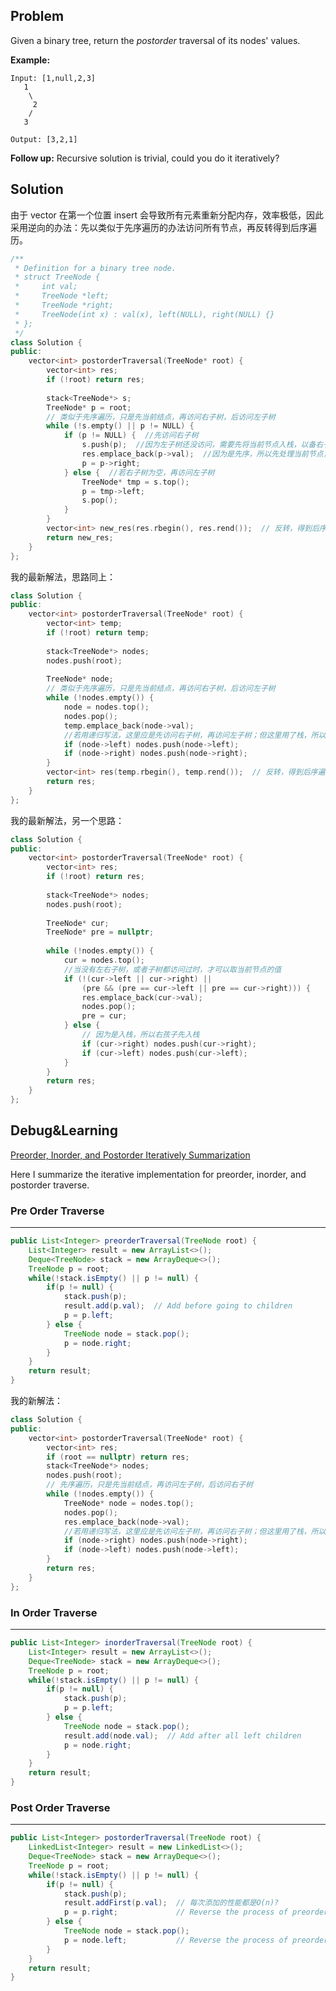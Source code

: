 ## Problem

Given a binary tree, return the *postorder* traversal of its nodes' values.

**Example:**

```
Input: [1,null,2,3]
   1
    \
     2
    /
   3

Output: [3,2,1]
```

**Follow up:** Recursive solution is trivial, could you do it iteratively?



## Solution

由于 vector 在第一个位置 insert 会导致所有元素重新分配内存，效率极低，因此采用逆向的办法：先以类似于先序遍历的办法访问所有节点，再反转得到后序遍历。

```cpp
/**
 * Definition for a binary tree node.
 * struct TreeNode {
 *     int val;
 *     TreeNode *left;
 *     TreeNode *right;
 *     TreeNode(int x) : val(x), left(NULL), right(NULL) {}
 * };
 */
class Solution {
public:
    vector<int> postorderTraversal(TreeNode* root) {
        vector<int> res;
        if (!root) return res;
        
        stack<TreeNode*> s;
        TreeNode* p = root;
        // 类似于先序遍历，只是先当前结点，再访问右子树，后访问左子树
        while (!s.empty() || p != NULL) {
            if (p != NULL) {  //先访问右子树
                s.push(p);  //因为左子树还没访问，需要先将当前节点入栈，以备右子树为空时访问左子树
                res.emplace_back(p->val);  //因为是先序，所以先处理当前节点，再去访问右孩子
                p = p->right;
            } else {  //若右子树为空，再访问左子树
                TreeNode* tmp = s.top();
                p = tmp->left;
                s.pop();
            }
        }
        vector<int> new_res(res.rbegin(), res.rend());  // 反转，得到后序遍历
        return new_res;
    }
};
```

我的最新解法，思路同上：

```cpp
class Solution {
public:
    vector<int> postorderTraversal(TreeNode* root) {
        vector<int> temp;
        if (!root) return temp;
        
        stack<TreeNode*> nodes;
        nodes.push(root);
        
        TreeNode* node;
        // 类似于先序遍历，只是先当前结点，再访问右子树，后访问左子树
        while (!nodes.empty()) {
            node = nodes.top();
            nodes.pop();
            temp.emplace_back(node->val);
            //若用递归写法，这里应是先访问右子树，再访问左子树；但这里用了栈，所以先压左孩子入栈
            if (node->left) nodes.push(node->left);
            if (node->right) nodes.push(node->right);
        }
        vector<int> res(temp.rbegin(), temp.rend());  // 反转，得到后序遍历
        return res;
    }
};
```

我的最新解法，另一个思路：

```cpp
class Solution {
public:
    vector<int> postorderTraversal(TreeNode* root) {
        vector<int> res;
        if (!root) return res;
        
        stack<TreeNode*> nodes;
        nodes.push(root);
        
        TreeNode* cur;
        TreeNode* pre = nullptr;
        
        while (!nodes.empty()) {
            cur = nodes.top();
            //当没有左右子树，或者子树都访问过时，才可以取当前节点的值
            if (!(cur->left || cur->right) ||
                (pre && (pre == cur->left || pre == cur->right))) {
                res.emplace_back(cur->val);
                nodes.pop();
                pre = cur;
            } else {
                // 因为是入栈，所以右孩子先入栈
                if (cur->right) nodes.push(cur->right);
                if (cur->left) nodes.push(cur->left);
            }
        }
        return res;
    }
};
```



## Debug&Learning

[Preorder, Inorder, and Postorder Iteratively Summarization](https://leetcode.com/problems/binary-tree-postorder-traversal/discuss/45551/Preorder-Inorder-and-Postorder-Iteratively-Summarization) 

Here I summarize the iterative implementation for preorder, inorder, and postorder traverse.

### Pre Order Traverse

------

```java
public List<Integer> preorderTraversal(TreeNode root) {
    List<Integer> result = new ArrayList<>();
    Deque<TreeNode> stack = new ArrayDeque<>();
    TreeNode p = root;
    while(!stack.isEmpty() || p != null) {
        if(p != null) {
            stack.push(p);
            result.add(p.val);  // Add before going to children
            p = p.left;
        } else {
            TreeNode node = stack.pop();
            p = node.right;   
        }
    }
    return result;
}
```

我的新解法：

```cpp
class Solution {
public:
    vector<int> postorderTraversal(TreeNode* root) {
        vector<int> res;
        if (root == nullptr) return res;
        stack<TreeNode*> nodes;
        nodes.push(root);
        // 先序遍历，只是先当前结点，再访问左子树，后访问右子树
        while (!nodes.empty()) {
            TreeNode* node = nodes.top();
            nodes.pop();
            res.emplace_back(node->val);
            //若用递归写法，这里应是先访问左子树，再访问右子树；但这里用了栈，所以先压右孩子入栈
            if (node->right) nodes.push(node->right);
            if (node->left) nodes.push(node->left);
        }
        return res;
    }
};
```



### In Order Traverse

------

```java
public List<Integer> inorderTraversal(TreeNode root) {
    List<Integer> result = new ArrayList<>();
    Deque<TreeNode> stack = new ArrayDeque<>();
    TreeNode p = root;
    while(!stack.isEmpty() || p != null) {
        if(p != null) {
            stack.push(p);
            p = p.left;
        } else {
            TreeNode node = stack.pop();
            result.add(node.val);  // Add after all left children
            p = node.right;   
        }
    }
    return result;
}
```



### Post Order Traverse

------

```java
public List<Integer> postorderTraversal(TreeNode root) {
    LinkedList<Integer> result = new LinkedList<>();
    Deque<TreeNode> stack = new ArrayDeque<>();
    TreeNode p = root;
    while(!stack.isEmpty() || p != null) {
        if(p != null) {
            stack.push(p);
            result.addFirst(p.val);  // 每次添加的性能都是O(n)?
            p = p.right;             // Reverse the process of preorder
        } else {
            TreeNode node = stack.pop();
            p = node.left;           // Reverse the process of preorder
        }
    }
    return result;
}
```

